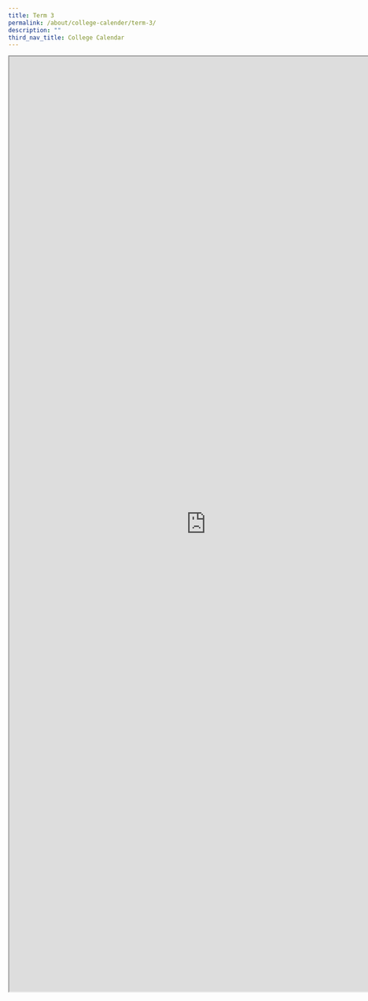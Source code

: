 ```yaml
---
title: Term 3
permalink: /about/college-calender/term-3/
description: ""
third_nav_title: College Calendar
---
```

<iframe src="https://docs.google.com/document/d/e/2PACX-1vRGpaFOZG0YfGO714PVGqxMT4xbWXq8BTYEfFYhFyhZtTXcinAEzfI-sAK_v-HeRQ/pub?embedded=true" width=800px height=1900px scrolling="no"></iframe>